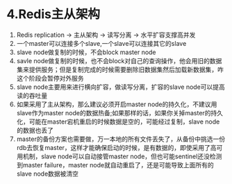 # 4.Redis主从架构

1. Redis replication -> 主从架构 -> 读写分离 -> 水平扩容支撑高并发
2. 一个master可以连接多个slave,一个slave可以连接其它的slave
3. slave node做复制的时候，不会block master node
4. savle node做复制的时候，也不会block对自己的查询操作，他会用旧的数据集来提供服务；但是复制完成的时候需要删除旧数据集然后加载新数据集，咋这个阶段会暂停对外服务
5. slave node主要用来进行横向扩容，做读写分离，扩容的slave node可以提高读的吞吐量
6. 如果采用了主从架构，那么建议必须开启master node的持久化，不建议用slave作为master node的数据热备;如果那样的话，如果你关掉master的持久化，可能在master宕机重启的时候数据是空的，可能经过复制，slave node的数据也丢了  
7. master的备份方案也需要做，万一本地的所有文件丢失了，从备份中挑选一份rdb去恢复master，这样才能确保启动的时候，是有数据的，即使采用了高可用机制，slave node可以自动接管master node，但也可能sentinel还没检测到master failure，master node就自动重启了，还是可能导致上面所有的slave node数据被清空